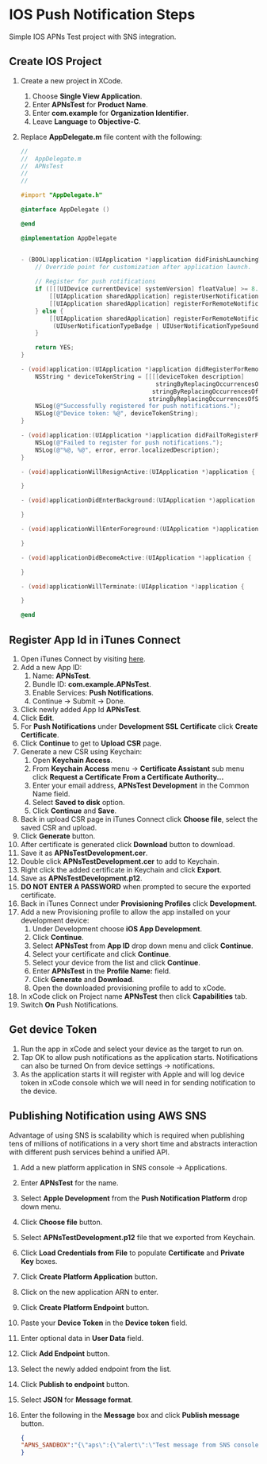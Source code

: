 IOS Push Notification Steps
===========================
Simple IOS APNs Test project with SNS integration.

Create IOS Project
-------------------
1. Create a new project in XCode.
    1. Choose **Single View Application**.
    2. Enter **APNsTest** for **Product Name**.
    3. Enter **com.example** for **Organization Identifier**.
    4. Leave **Language** to **Objective-C**.
2. Replace **AppDelegate.m** file content with the following:

    ```objectivec
    //
    //  AppDelegate.m
    //  APNsTest
    //
    //
    
    #import "AppDelegate.h"
    
    @interface AppDelegate ()
    
    @end
    
    @implementation AppDelegate
    
    
    - (BOOL)application:(UIApplication *)application didFinishLaunchingWithOptions:(NSDictionary *)launchOptions {
        // Override point for customization after application launch.
        
        // Register for push rotifications
        if ([[[UIDevice currentDevice] systemVersion] floatValue] >= 8.0) {
            [[UIApplication sharedApplication] registerUserNotificationSettings:[UIUserNotificationSettings settingsForTypes:(UIUserNotificationTypeSound | UIUserNotificationTypeAlert | UIUserNotificationTypeBadge) categories:nil]];
            [[UIApplication sharedApplication] registerForRemoteNotifications];
        } else {
            [[UIApplication sharedApplication] registerForRemoteNotificationTypes:
             (UIUserNotificationTypeBadge | UIUserNotificationTypeSound | UIUserNotificationTypeAlert)];
        }
    
        return YES;
    }
    
    - (void)application:(UIApplication *)application didRegisterForRemoteNotificationsWithDeviceToken:(NSData *)deviceToken {
        NSString * deviceTokenString = [[[[deviceToken description]
                                          stringByReplacingOccurrencesOfString: @"<" withString: @""]
                                         stringByReplacingOccurrencesOfString: @">" withString: @""]
                                        stringByReplacingOccurrencesOfString: @" " withString: @""];
        NSLog(@"Successfully registered for push notifications.");
        NSLog(@"Device token: %@", deviceTokenString);
    }
    
    - (void)application:(UIApplication *)application didFailToRegisterForRemoteNotificationsWithError:(NSError *)error {
        NSLog(@"Failed to register for push notifications.");
        NSLog(@"%@, %@", error, error.localizedDescription);
    }
    
    - (void)applicationWillResignActive:(UIApplication *)application {
    
    }
    
    - (void)applicationDidEnterBackground:(UIApplication *)application {
    
    }
    
    - (void)applicationWillEnterForeground:(UIApplication *)application {
    
    }
    
    - (void)applicationDidBecomeActive:(UIApplication *)application {
    
    }
    
    - (void)applicationWillTerminate:(UIApplication *)application {
    
    }
    
    @end
    ```
    
Register App Id in iTunes Connect
---------------------------------
1. Open iTunes Connect by visiting [here](https://developer.apple.com/account/ios/identifiers/bundle/bundleList.action).
2. Add a new App ID:
    1. Name: **APNsTest**.
    2. Bundle ID: **com.example.APNsTest**.
    3. Enable Services: **Push Notifications**.
    4. Continue -> Submit -> Done.
3. Click newly added App Id **APNsTest**.
4. Click **Edit**.
5. For **Push Notifications** under **Development SSL Certificate** click **Create Certificate**.
6. Click **Continue** to get to **Upload CSR** page.
7. Generate a new CSR using Keychain:
    1. Open **Keychain Access**.
    2. From **Keychain Access** menu -> **Certificate Assistant** sub menu click **Request a Certificate From a Certificate Authority...**
    3. Enter your email address, **APNsTest Development** in the Common Name field.
    4. Select **Saved to disk** option.
    5. Click **Continue** and **Save**.
8. Back in upload CSR page in iTunes Connect click **Choose file**, select the saved CSR and upload.
9. Click **Generate** button.
10. After certificate is generated click **Download** button to download.
11. Save it as **APNsTestDevelopment.cer**.
12. Double click **APNsTestDevelopment.cer** to add to Keychain.
13. Right click the added certificate in Keychain and click **Export**.
14. Save as **APNsTestDevelopment.p12**.
15. **DO NOT ENTER A PASSWORD** when prompted to secure the exported certificate.
16. Back in iTunes Connect under **Provisioning Profiles** click **Development**.
17. Add a new Provisioning profile to allow the app installed on your development device:
    1. Under Development choose **iOS App Development**.
    2. Click **Continue**.
    3. Select **APNsTest** from **App ID** drop down menu and click **Continue**.
    4. Select your certificate and click **Continue**.
    5. Select your device from the list and click **Continue**.
    6. Enter **APNsTest** in the **Profile Name:** field.
    7. Click **Generate** and **Download**.
    8. Open the downloaded provisioning profile to add to xCode.
18. In xCode click on Project name **APNsTest** then click **Capabilities** tab.
19. Switch **On** Push Notifications.

Get device Token
----------------
1. Run the app in xCode and select your device as the target to run on.
2. Tap OK to allow push notifications as the application starts. Notifications can also be turned On from device settings -> notifications.
3. As the application starts it will register with Apple and will log device token in xCode console which we will need in for sending notification to the device.

Publishing Notification using AWS SNS
-------------------------------------
Advantage of using SNS is scalability which is required when publishing tens of millions of notifications in a very short time and abstracts interaction with different push services behind a unified API.

1. Add a new platform application in SNS console -> Applications.
2. Enter **APNsTest** for the name.
3. Select **Apple Development** from the **Push Notification Platform** drop down menu.
4. Click **Choose file** button.
5. Select **APNsTestDevelopment.p12** file that we exported from Keychain.
6. Click **Load Credentials from File** to populate **Certificate** and **Private Key** boxes.
7. Click **Create Platform Application** button.
8. Click on the new application ARN to enter.
9. Click **Create Platform Endpoint** button.
10. Paste your **Device Token** in the **Device token** field.
11. Enter optional data in **User Data** field.
12. Click **Add Endpoint** button.
13. Select the newly added endpoint from the list.
14. Click **Publish to endpoint** button.
15. Select **JSON** for **Message format**.
16. Enter the following in the **Message** box and click **Publish message** button.

    ```json
    {
    "APNS_SANDBOX":"{\"aps\":{\"alert\":\"Test message from SNS console.\"}}"
    }
    ```        
    